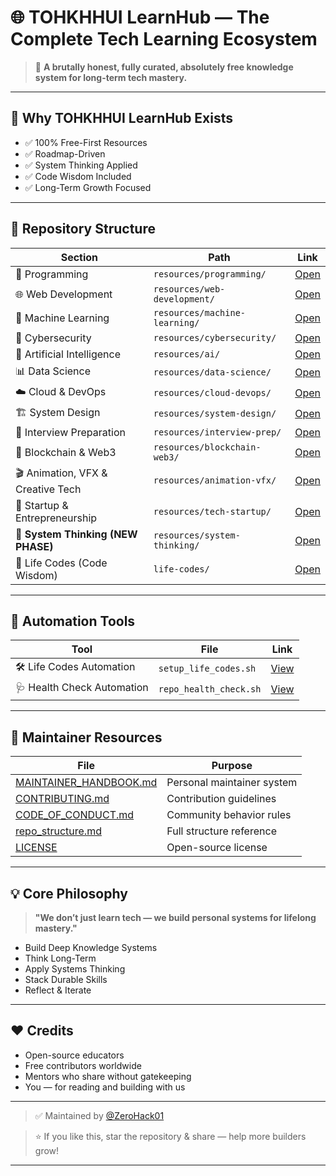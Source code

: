# 🌐 TOHKHHUI LearnHub — The Complete Tech Learning Ecosystem

> 🚀 **A brutally honest, fully curated, absolutely free knowledge system for long-term tech mastery.**

---

## 📌 Why TOHKHHUI LearnHub Exists

- ✅ 100% Free-First Resources
- ✅ Roadmap-Driven
- ✅ System Thinking Applied
- ✅ Code Wisdom Included
- ✅ Long-Term Growth Focused

---

## 📂 Repository Structure

| Section | Path | Link |
| ------- | ---- | ---- |
| 🌱 Programming | `resources/programming/` | [Open](resources/programming/README.md) |
| 🌐 Web Development | `resources/web-development/` | [Open](resources/web-development/README.md) |
| 🤖 Machine Learning | `resources/machine-learning/` | [Open](resources/machine-learning/README.md) |
| 🔐 Cybersecurity | `resources/cybersecurity/` | [Open](resources/cybersecurity/README.md) |
| 🧠 Artificial Intelligence | `resources/ai/` | [Open](resources/ai/README.md) |
| 📊 Data Science | `resources/data-science/` | [Open](resources/data-science/README.md) |
| ☁️ Cloud & DevOps | `resources/cloud-devops/` | [Open](resources/cloud-devops/README.md) |
| 🏗 System Design | `resources/system-design/` | [Open](resources/system-design/README.md) |
| 🎯 Interview Preparation | `resources/interview-prep/` | [Open](resources/interview-prep/README.md) |
| 🔗 Blockchain & Web3 | `resources/blockchain-web3/` | [Open](resources/blockchain-web3/README.md) |
| 🎬 Animation, VFX & Creative Tech | `resources/animation-vfx/` | [Open](resources/animation-vfx/README.md) |
| 🚀 Startup & Entrepreneurship | `resources/tech-startup/` | [Open](resources/tech-startup/README.md) |
| 🔬 **System Thinking (NEW PHASE)** | `resources/system-thinking/` | [Open](resources/system-thinking/README.md) |
| 🧠 Life Codes (Code Wisdom) | `life-codes/` | [Open](life-codes/README.md) |

---

## 🔧 Automation Tools

| Tool | File | Link |
| ---- | ---- | ---- |
| 🛠 Life Codes Automation | `setup_life_codes.sh` | [View](setup_life_codes.sh) |
| 🩺 Health Check Automation | `repo_health_check.sh` | [View](repo_health_check.sh) |

---

## 🚀 Maintainer Resources

| File | Purpose |
| ---- | ------- |
| [MAINTAINER_HANDBOOK.md](MAINTAINER_HANDBOOK.md) | Personal maintainer system |
| [CONTRIBUTING.md](CONTRIBUTING.md) | Contribution guidelines |
| [CODE_OF_CONDUCT.md](CODE_OF_CONDUCT.md) | Community behavior rules |
| [repo_structure.md](repo_structure.md) | Full structure reference |
| [LICENSE](LICENSE) | Open-source license |

---

## 💡 Core Philosophy

> **"We don’t just learn tech — we build personal systems for lifelong mastery."**

- Build Deep Knowledge Systems
- Think Long-Term
- Apply Systems Thinking
- Stack Durable Skills
- Reflect & Iterate

---

## ❤️ Credits

- Open-source educators
- Free contributors worldwide
- Mentors who share without gatekeeping
- You — for reading and building with us

---

> ✅ Maintained by [@ZeroHack01](https://github.com/ZeroHack01)

> ⭐ If you like this, star the repository & share — help more builders grow!

---
